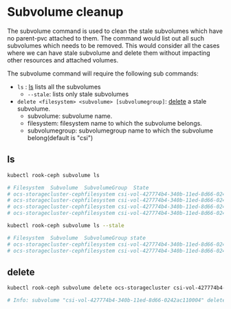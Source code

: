 # Subvolume cleanup

The subvolume command is used to clean the stale subvolumes
which have no parent-pvc attached to them.
The command would list out all such subvolumes which needs to be removed.
This would consider all the cases where we can have stale subvolume
and delete them without impacting other resources and attached volumes.

The subvolume command will require the following sub commands:
* `ls` : [ls](#ls) lists all the subvolumes
    * `--stale`: lists only stale subvolumes
* `delete <filesystem> <subvolume> [subvolumegroup]`:
    [delete](#delete) a stale subvolume.
    * subvolume: subvolume name.
    * filesystem: filesystem name to which the subvolume belongs.
    * subvolumegroup: subvolumegroup name to which the subvolume belong(default is "csi")
## ls

```bash
kubectl rook-ceph subvolume ls

# Filesystem  Subvolume  SubvolumeGroup  State
# ocs-storagecluster-cephfilesystem csi-vol-427774b4-340b-11ed-8d66-0242ac110004 csi in-use
# ocs-storagecluster-cephfilesystem csi-vol-427774b4-340b-11ed-8d66-0242ac110005 csi in-use
# ocs-storagecluster-cephfilesystem csi-vol-427774b4-340b-11ed-8d66-0242ac110007 csi stale
# ocs-storagecluster-cephfilesystem csi-vol-427774b4-340b-11ed-8d66-0242ac110007 csi stale-with-snapshot

```

```bash
kubectl rook-ceph subvolume ls --stale

# Filesystem  Subvolume  SubvolumeGroup state
# ocs-storagecluster-cephfilesystem csi-vol-427774b4-340b-11ed-8d66-0242ac110004 csi stale
# ocs-storagecluster-cephfilesystem csi-vol-427774b4-340b-11ed-8d66-0242ac110005 csi stale-with-snapshot

```

## delete

```bash
kubectl rook-ceph subvolume delete ocs-storagecluster csi-vol-427774b4-340b-11ed-8d66-0242ac110004

# Info: subvolume "csi-vol-427774b4-340b-11ed-8d66-0242ac110004" deleted

```